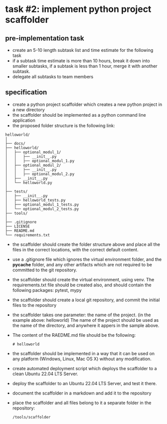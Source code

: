 # task #2: implement python project scaffolder

## pre-implementation task

- create an 5-10 length subtask list and time estimate for the following task
- if a subtask time estimate is more than 10 hours, break it down into smaller subtasks, if a subtask is less than 1 hour, merge it with another subtask.
- delegate all subtasks to team members

## specification

- create a python project scaffolder which creates a new python project in a new directory
- the scaffolder should be implemented as a python command line application
- the proposed folder structure is the following link:

```
helloworld/
│
├── docs/
├── helloworld/
│   ├── optional_modul_1/
│   │   ├── __init__.py
│   │   ├── optional_modul_1.py
│   ├── optional_modul_2/
│   │   ├── __init__.py
│   │   ├── optional_modul_2.py
│   ├── __init__.py
│   └── helloworld.py
│
├── tests/
│   ├── __init__.py
│   ├── helloworld_tests.py
│   ├── optional_modul_1_tests.py
│   └── optional_modul_2_tests.py
├── tools/
│
├── .gitignore
├── LICENSE
├── README.md
└── requirements.txt
```

- the scaffolder should create the folder structure above and place all the files in the correct locations, with the correct default content.
- use a .gitignore file which ignores the virtual environment folder, and the **pycache** folder, and any other artifacts which are not required to be committed to the git repository.
- the scaffolder should create the virtual environment, using venv. The requirements.txt file should be created also, and should contain the following packages: pytest, mypy
- the scaffolder should create a local git repository, and commit the initial files to the repository
- the scaffolder takes one parameter: the name of the project. (in the example above: helloworld) The name of the project should be used as the name of the directory, and anywhere it appers in the sample above.
- The content of the RAEDME.md file should be the following:

  ```
  # helloworld
  ```

- the scaffolder should be implemented in a way that it can be used on any platform (Windows, Linux, Mac OS X) without any modification.
- create automated deployment script which deploys the scaffolder to a clean Ubuntu 22.04 LTS Server.
- deploy the scaffolder to an Ubuntu 22.04 LTS Server, and test it there.
- document the scaffolder in a markdown and add it to the repository
- place the scaffolder and all files belong to it a separate folder in the repository:

  ```
  /tools/scaffolder
  ```
